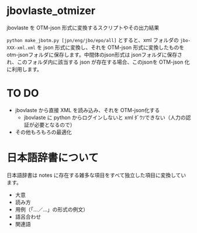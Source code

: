 # jbovlaste_otmizer
jbovlaste を OTM-json 形式に変換するスクリプトやその出力結果

``python make_jbotm.py [jpn/eng/jbo/epo/all]`` とすると、xml フォルダの ``jbo-XXX-xml.xml`` を json 形式に変換し、それを OTM-json 形式に変換したものを otm-jsonフォルダに保存します。中間体のjson形式は jsonフォルダに保存され、このフォルダ内に該当する json が存在する場合、このjsonを OTM-json 化に利用します。

# TO DO

- jbovlaste から直接 XML を読み込み、それを OTM-json化する
  - jbovlaste に python からログインしないと xml ﾀﾞｳｿできない（人力の認証が必要となるので）
- その他もろもろの最適化

# 日本語辞書について

日本語辞書は notes に存在する雑多な項目をすべて独立した項目に変換しています。

- 大意
- 読み方
- 用例（「…／…」の形式の例文）
- 語呂合わせ
- 関連語
